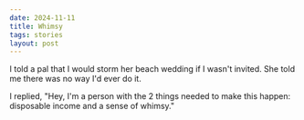 ```yaml
---
date: 2024-11-11
title: Whimsy
tags: stories
layout: post
---
```


I told a pal that I would storm her beach wedding if I wasn't invited. She told me there was no way I'd ever do it.

I replied, "Hey, I'm a person with the 2 things needed to make this happen: disposable income and a sense of whimsy."